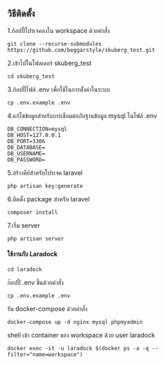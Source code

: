 ## วิธีติดตั้ง

1.ก้อปปี้โปรเจคลงใน workspace ด้วยคำสั่ง
```
git clone --recurse-submodules https://github.com/beggarstyle/skuberg_test.git
```
2.เข้าไปในโฟลเดอร์ skuberg_test

```
cd skuberg_test
```
3.ก้อปปี้ไฟล์ .env เพื่อใช้ในการตั้งค่าในระบบ
```
cp .env.example .env
```
4.แก้ไขข้อมูลสำหรับการเชือมต่อกับฐานข้อมูล mysql ในไฟล์ .env
```
DB_CONNECTION=mysql
DB_HOST=127.0.0.1
DB_PORT=3306
DB_DATABASE=
DB_USERNAME=
DB_PASSWORD=
```
5.สร้างคีย์สำหรับโปรเจค laravel
```
php artisan key:generate
```
6.ติดตั้ง package สำหรับ laravel
```
composer install
```
7.เริ่ม server
```
php artisan server
```

#### ใช้งานกับ Laradock
```
cd laradock
```

ก๊อปปี้ .env ขึ้นด้วยคำสั่ง

```
cp .env.example .env
```

รัน docker-compose ด้วยคำสั่ง
```
docker-compose up -d nginx mysql phpmyadmin
```
shell เข้า container ของ workspace ด้วย user laradock

```
docker exec -it -u laradock $(docker ps -a -q --filter="name=workspace")
```